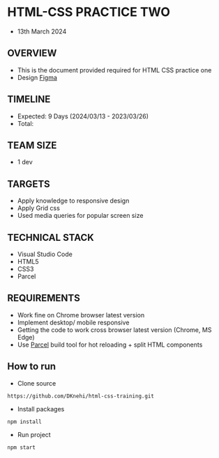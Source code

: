 # HTML-CSS PRACTICE TWO
* 13th March 2024
## OVERVIEW
* This is the document provided required for HTML CSS practice one
* Design [Figma](https://www.figma.com/file/GVJ6xp9S1MUN1CPUGGxQ7e/Responsive-Web-Page-%F0%9F%8E%89-(Community)?type=design&node-id=8-703&mode=design&t=40HrvyKlWJtfJuud-0)
## TIMELINE
* Expected: 9 Days (2024/03/13 - 2023/03/26)
* Total:    
## TEAM SIZE
* 1 dev
## TARGETS
* Apply knowledge to responsive design
* Apply Grid css
* Used media queries for popular screen size
## TECHNICAL STACK
* Visual Studio Code
* HTML5
* CSS3
* Parcel
## REQUIREMENTS
* Work fine on Chrome browser latest version
* Implement desktop/ mobile responsive
* Getting the code to work cross browser latest version (Chrome, MS Edge)
* Use [Parcel](https://parceljs.org/languages/html/#posthtml) build tool for hot reloading + split HTML components
## How to run
* Clone source 
```
https://github.com/DKnehi/html-css-training.git
```
* Install packages
```
npm install
```
* Run project
```
npm start
```